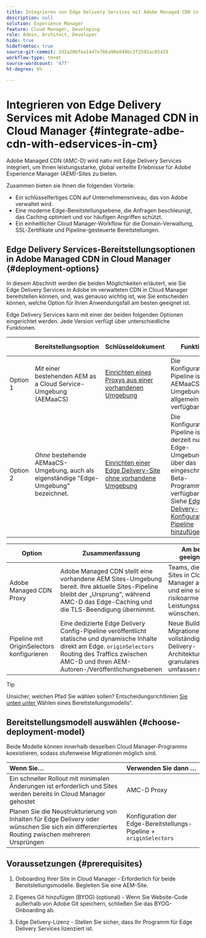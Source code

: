 ```yaml
---
title: Integrieren von Edge Delivery Services mit Adobe Managed CDN in Cloud Manager
description: null
solution: Experience Manager
feature: Cloud Manager, Developing
role: Admin, Architect, Developer
hide: true
hidefromtoc: true
source-git-commit: 2d2a206fea14d7e786a98e848bc2f2592ac65429
workflow-type: tm+mt
source-wordcount: '477'
ht-degree: 0%

---
```



# Integrieren von Edge Delivery Services mit Adobe Managed CDN in Cloud Manager {#integrate-adbe-cdn-with-edservices-in-cm}

Adobe Managed CDN (AMC-D) wird nativ mit Edge Delivery Services integriert, um Ihnen leistungsstarke, global verteilte Erlebnisse für Adobe Experience Manager (AEM)-Sites zu bieten.

Zusammen bieten sie Ihnen die folgenden Vorteile:

* Ein schlüsselfertiges CDN auf Unternehmensniveau, das von Adobe verwaltet wird.
* Eine moderne Edge-Bereitstellungsebene, die Anfragen beschleunigt, das Caching optimiert und vor häufigen Angriffen schützt.
* Ein einheitlicher Cloud Manager-Workflow für die Domain-Verwaltung, SSL-Zertifikate und Pipeline-gesteuerte Bereitstellungen.

<!--
Adobe's Edge Delivery Services (EDS) can take advantage of an Adobe managed CDN. EDS is a framework that optimizes website delivery for speed, simplicity, and scalability by pushing content closer to the user through edge nodes. It is not a replacement for a CDN, but rather a way to enhance content delivery, especially when you use the Adobe managed CDN. It offers you the following benefits:

* Adobe-Managed CDN: EDS can use an Adobe-managed CDN, offering features like self-service CDN management and automatic certificate renewal. 
* EDS and AEM: EDS is a feature of AEM as a Cloud Service and works alongside the AEM authoring environment. 
* Performance enhancement: EDS, in conjunction with an Adobe Managed CDN, improves website performance by caching content at edge locations closer to users, reducing latency. 
* Flexibility: EDS provides flexibility in content delivery, allowing your organization to choose between the Adobe-managed CDN or their own CDN setup, based on their needs and existing infrastructure. 
Self-Service CDN Management:
Adobe-managed CDN within EDS enables self-service configuration and management tasks like SSL certificate setup. 
 
Use Cases:
EDS with CDN integration is beneficial for various scenarios, including e-commerce storefronts and websites requiring high performance and scalability. -->

## Edge Delivery Services-Bereitstellungsoptionen in Adobe Managed CDN in Cloud Manager {#deployment-options}

In diesem Abschnitt werden die beiden Möglichkeiten erläutert, wie Sie Edge Delivery Services in Adobe im verwalteten CDN in Cloud Manager bereitstellen können, und, was genauso wichtig ist, wie Sie entscheiden können, welche Option für Ihren Anwendungsfall am besten geeignet ist.

Edge Delivery Services kann mit einer der beiden folgenden Optionen eingerichtet werden. Jede Version verfügt über unterschiedliche Funktionen.

|  | Bereitstellungsoption | Schlüsseldokument | Funktion | Am besten geeignet für |
| --- | --- | --- | --- | --- |
| Option 1 | *Mit* einer bestehenden AEM as a Cloud Service-Umgebung (AEMaaCS) | [Einrichten eines Proxys aus einer vorhandenen Umgebung](https://www.aem.live/docs/byo-cdn-adobe-managed#option-1-setup-a-proxy-from-an-existing-environment) | Die Konfigurations-Pipeline ist für AEMaaCS-Umgebungen allgemein verfügbar | Teams, die bereits Sites in Cloud Manager ausführen und eine schnelle, risikoarme Leistungssteigerung wünschen. |
| Option 2 | *Ohne* bestehende AEMaaCS-Umgebung, auch als eigenständige &quot;Edge-Umgebung“ bezeichnet. | [Einrichten einer Edge Delivery-Site ohne vorhandene Umgebung](https://www.aem.live/docs/byo-cdn-adobe-managed#option-2-setup-an-edge-delivery-site-without-an-existing-environment) | Die Konfigurations-Pipeline ist derzeit nur für Edge-Umgebungen über das eingeschränkte Beta-Programm verfügbar.<br>Siehe [Edge Delivery-Konfigurations-Pipeline hinzufügen](help/implementing/cloud-manager/release-notes/current.md##add-eds-pipeline). | Neue Builds oder Migrationen, die die vollständige Edge Delivery-Architektur und granulares Routing umfassen möchten. |

<!-- Ultimately this URL above will need to be updated on GA -->

| Option | Zusammenfassung | Am besten geeignet für | Wichtige Dokumente |
| --- | --- | --- | --- |
| Adobe Managed CDN Proxy | Adobe Managed CDN stellt eine vorhandene AEM Sites-Umgebung bereit. Ihre aktuelle Sites-Pipeline bleibt der „Ursprung“, während AMC-D das Edge-Caching und die TLS-Beendigung übernimmt. | Teams, die bereits Sites in Cloud Manager ausführen und eine schnelle, risikoarme Leistungssteigerung wünschen. | Einrichten eines AMC-D Proxy |
| Pipeline mit OriginSelectors konfigurieren | Eine dedizierte Edge Delivery Config-Pipeline veröffentlicht statische und dynamische Inhalte direkt am Edge. `originSelectors` Routing des Traffics zwischen AMC-D und Ihren AEM-Autoren-/Veröffentlichungsebenen | Neue Builds oder Migrationen, die die vollständige Edge Delivery-Architektur und granulares Routing umfassen möchten. | Konfigurieren der Edge Delivery-Pipeline |

>[!TIP]
>
>Unsicher, welchen Pfad Sie wählen sollen? Entscheidungsrichtlinien [ Sie unten unter ](#choose-deployment-model)Wählen eines Bereitstellungsmodells“.

## Bereitstellungsmodell auswählen {#choose-deployment-model}

Beide Modelle können innerhalb desselben Cloud Manager-Programms koexistieren, sodass stufenweise Migrationen möglich sind.

| Wenn Sie… | Verwenden Sie dann … |
| :--- | :--- |
| Ein schneller Rollout mit minimalen Änderungen ist erforderlich und Sites werden bereits in Cloud Manager gehostet | AMC-D Proxy |
| Planen Sie die Neustrukturierung von Inhalten für Edge Delivery oder wünschen Sie sich ein differenziertes Routing zwischen mehreren Ursprüngen | Konfiguration der Edge-Bereitstellungs-Pipeline + `originSelectors` |

## Voraussetzungen {#prerequisites}

1. Onboarding Ihrer Site in Cloud Manager
&#x200B;- Erforderlich für beide Bereitstellungsmodelle. Begleiten Sie eine AEM-Site.

2. Eigenes Git hinzufügen (BYOG) (optional)
&#x200B;- Wenn Sie Website-Code außerhalb von Adobe Git speichern, schließen Sie das BYOG-Onboarding ab.

3. Edge Delivery-Lizenz
&#x200B;- Stellen Sie sicher, dass Ihr Programm für Edge Delivery Services lizenziert ist.


